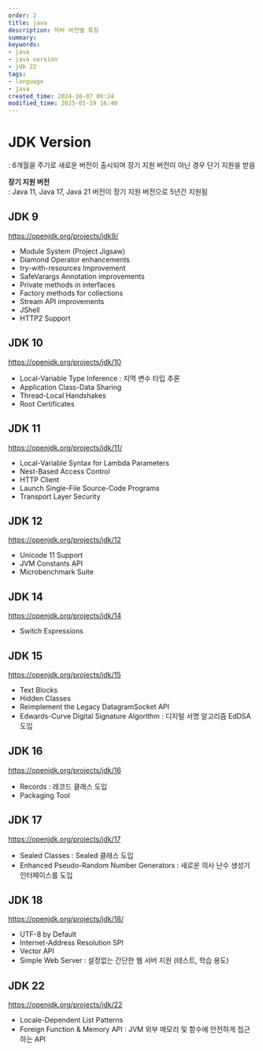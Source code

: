 ```yaml
---
order: 2
title: java
description: 자바 버전별 특징
summary:
keywords:
- java
- java version
- jdk 22
tags:
- language
- java
created_time: 2024-10-07 06:24
modified_time: 2025-01-19 16:40
---
```


# JDK Version
: 6개월을 주기로 새로운 버전이 출시되며 장기 지원 버전이 아닌 경우 단기 지원을 받음  

**장기 지원 버전**  
: Java 11, Java 17, Java 21 버전이 장기 지원 버전으로 5년간 지원됨  



## JDK 9
https://openjdk.org/projects/jdk9/

- Module System (Project Jigsaw)
- Diamond Operator enhancements
- try-with-resources Improvement
- SafeVarargs Annotation improvements
- Private methods in interfaces
- Factory methods for collections
- Stream API improvements
- JShell
- HTTP2 Support



## JDK 10
https://openjdk.org/projects/jdk/10

- Local-Variable Type Inference : 지역 변수 타입 추론
- Application Class-Data Sharing
- Thread-Local Handshakes
- Root Certificates 



## JDK 11
https://openjdk.org/projects/jdk/11/

- Local-Variable Syntax for Lambda Parameters
- Nest-Based Access Control
- HTTP Client
- Launch Single-File Source-Code Programs
- Transport Layer Security



## JDK 12
https://openjdk.org/projects/jdk/12

- Unicode 11 Support
- JVM Constants API
- Microbenchmark Suite



## JDK 14
https://openjdk.org/projects/jdk/14

- Switch Expressions



## JDK 15
https://openjdk.org/projects/jdk/15

- Text Blocks
- Hidden Classes
- Reimplement the Legacy DatagramSocket API
- Edwards-Curve Digital Signature Algorithm : 디지털 서명 알고리즘 EdDSA 도입


## JDK 16
https://openjdk.org/projects/jdk/16

- Records : 레코드 클래스 도입
- Packaging Tool



## JDK 17
https://openjdk.org/projects/jdk/17

- Sealed Classes : Sealed 클래스 도입
- Enhanced Pseudo-Random Number Generators : 새로운 의사 난수 생성기 인터페이스를 도입



## JDK 18
https://openjdk.org/projects/jdk/18/

- UTF-8 by Default
- Internet-Address Resolution SPI
- Vector API
- Simple Web Server : 설정없는 간단한 웹 서버 지원 (테스트, 학습 용도)



## JDK 22
https://openjdk.org/projects/jdk/22

- Locale-Dependent List Patterns
- Foreign Function & Memory API : JVM 외부 메모리 및 함수에 안전하게 접근하는 API